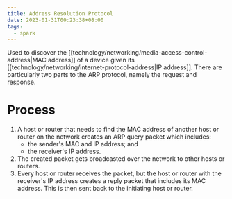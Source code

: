 ```yaml
---
title: Address Resolution Protocol
date: 2023-01-31T00:23:38+08:00
tags:
  - spark
---
```


Used to discover the [[technology/networking/media-access-control-address|MAC address]] of a device given its [[technology/networking/internet-protocol-address|IP address]]. There are particularly two parts to the ARP protocol, namely the request and response.

# Process

1. A host or router that needs to find the MAC address of another host or router on the network creates an ARP query packet which includes:
	- the sender's MAC and IP address; and
	- the receiver's IP address.
2. The created packet gets broadcasted over the network to other hosts or routers.
3. Every host or router receives the packet, but the host or router with the receiver's IP address creates a reply packet that includes its MAC address. This is then sent back to the initiating host or router.
